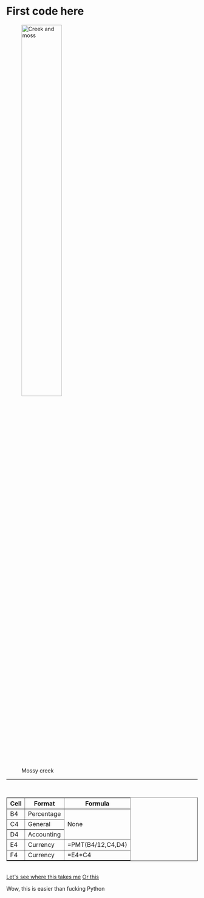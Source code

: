 <!DOCTYPE html>
<html lang="EN">
<head>
    <meta charset="UTF-8">
    <link rel="icon" type="image/png" href="/Users/belikewatermyfriend/Pictures/Icons/Vortex.png">
    <title>My first page</title>
</head>
<body>
<main><h1>First code here</h1></main>
<figure>
    <img src="/Users/belikewatermyfriend/Pictures/creek-flow-moss-957987.jpg"
    width="50%"
    alt="Creek and moss">
    <figcaption>Mossy creek</figcaption>
</figure>
<hr>
<br>
<table border="1">
    <tr><th>Cell</th><th>Format</th><th>Formula</th></tr>
    <tr><td>B4</td><td>Percentage</td><td rowspan="3">None</td></tr>
    <tr><td>C4</td><td>General</td></tr>
    <tr><td>D4</td><td>Accounting</td></tr>
    <tr><td>E4</td><td>Currency</td><td>=PMT(B4/12,C4,D4)</td></tr>
    <tr><td>F4</td><td>Currency</td><td>=E4*C4</td></tr>
</table>
<br>
<a href="https://www.amazon.de/gp/cart/view.html?ref_=nav_cart">Let's see where this takes me</a>
<a href="/Users/belikewatermyfriend/Dropbox/Hobbies/Front-End Web Development/C1/firstPage.html">Or this</a>
<footer>
    <p>Wow, this is easier than fucking Python</p>
</footer>
</body>
</html>
